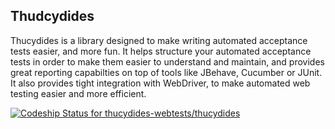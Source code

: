 ## Thudcydides


Thucydides is a library designed to make writing automated acceptance tests easier, and more fun. It helps structure your automated acceptance tests in order to make them easier to understand and maintain, and provides great reporting capabilties on top of tools like JBehave, Cucumber or JUnit. It also provides tight integration with WebDriver, to make automated web testing easier and more efficient.

[ ![Codeship Status for thucydides-webtests/thucydides](https://www.codeship.io/projects/0345f5c0-317c-0132-ae62-7e635eaa275b/status)](https://www.codeship.io/projects/40118)